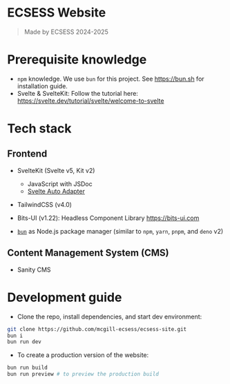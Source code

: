 # ECSESS Website
> Made by ECSESS 2024-2025

# Prerequisite knowledge
- `npm` knowledge. We use `bun` for this project. See https://bun.sh for installation guide.
- Svelte & SvelteKit: Follow the tutorial here: https://svelte.dev/tutorial/svelte/welcome-to-svelte

# Tech stack
## Frontend
- SvelteKit (Svelte v5, Kit v2)
  - JavaScript with JSDoc
  - [Svelte Auto Adapter](https://svelte.dev/docs/kit/adapters)
- TailwindCSS (v4.0)
- Bits-UI (v1.22): Headless Component Library https://bits-ui.com

- [`bun`](https://bun.sh) as Node.js package manager (similar to `npm`, `yarn`, `pnpm`, and `deno` v2)

## Content Management System (CMS)
- Sanity CMS

# Development guide
- Clone the repo, install dependencies, and start dev environment:
```bash
git clone https://github.com/mcgill-ecsess/ecsess-site.git
bun i
bun run dev
```

- To create a production version of the website:
```bash
bun run build
bun run preview # to preview the production build
```